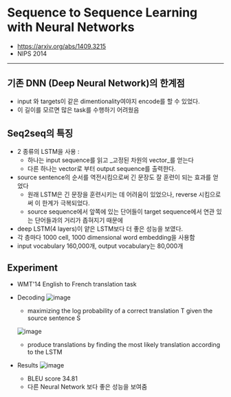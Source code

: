 # Sequence to Sequence Learning with Neural Networks
- https://arxiv.org/abs/1409.3215
- NIPS 2014
---
## 기존 DNN (Deep Neural Network)의 한계점
- input 와 targets이 같은 dimentionality여야지 encode를 할 수 있었다.
- 이 길이를 모르면 많은 task를 수행하기 어려웠음

## Seq2seq의 특징
- 2 종류의 LSTM을 사용 : 
    - 하나는 input sequence를 읽고 _고정된 차원의 vector_를 얻는다 
    - 다른 하나는 vector로 부터 output sequence를 출력한다.
- source  sentence의 순서를 역전시킴으로써 긴 문장도 잘 훈련이 되는 효과를 얻었다
    - 원래 LSTM은 긴 문장을 훈련시키는 데 어려움이 있었으나, reverse 시킴으로써 이 한계가 극복되었다.
    - source sequence에서 앞쪽에 있는 단어들이 target sequence에서 연관 있는 단어들과의 거리가 좁혀지기 때문에
 -  deep LSTM(4 layers)이 얕은 LSTM보다 더 좋은 성능을 보였다.
 - 각 층마다 1000 cell, 1000 dimensional word embedding을 사용함
 - input vocabulary 160,000개, output vocabulary는 80,000개

## Experiment
- WMT'14 English to French translation task
- Decoding
    ![image](https://user-images.githubusercontent.com/70581043/148211808-f0a95fb0-ef35-4261-9e14-7049294e27ff.png)        
    - maximizing the log probability of a correct translation T given the source sentence S
   
    ![image](https://user-images.githubusercontent.com/70581043/148212029-9c2d1c01-8c0a-416d-9608-d8d038d22582.png)     
    - produce translations by finding the most likely translation according to the LSTM
- Results
   ![image](https://user-images.githubusercontent.com/70581043/148212320-37195c0d-063e-4efd-a365-3743e5f88449.png)     
   - BLEU score 34.81
   - 다른 Neural Network 보다 좋은 성능을 보여줌 

   
